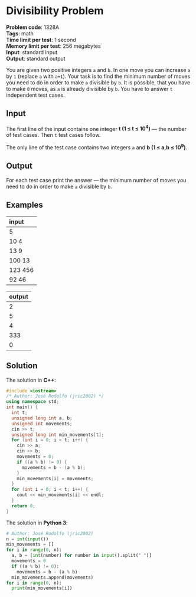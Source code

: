 # Divisibility Problem
**Problem code**: 1328A  
**Tags**: math  
**Time limit per test**: 1 second  
**Memory limit per test**: 256 megabytes  
**Input**: standard input  
**Output**: standard output  

You are given two positive integers `a` and `b`. In one move you can increase `a` by `1` (replace `a` with `a+1`). Your task is to find the minimum number of moves you need to do in order to make `a` divisible by `b`. It is possible, that you have to make `0` moves, as `a` is already divisible by `b`. You have to answer `t` independent test cases.

## Input
The first line of the input contains one integer **t (1 ≤ t ≤ 10<sup>4</sup>)** — the number of test cases. Then `t` test cases follow.

The only line of the test case contains two integers `a` and **b (1 ≤ a,b ≤ 10<sup>9</sup>)**.

## Output
For each test case print the answer — the minimum number of moves you need to do in order to make `a` divisible by `b`.

## Examples
| input |
| :--- |
| 5 |
| 10 4 |
| 13 9 |
| 100 13 |
| 123 456 |
| 92 46 |

| output |
| :--- |
| 2 |
| 5 |
| 4 |
| 333 |
| 0 |

## Solution
The solution in **C++**:
```cpp
#include <iostream>
/* Author: José Rodolfo (jric2002) */
using namespace std;
int main() {
  int t;
  unsigned long int a, b;
  unsigned int movements;
  cin >> t;
  unsigned long int min_movements[t];
  for (int i = 0; i < t; i++) {
    cin >> a;
    cin >> b;
    movements = 0;
    if ((a % b) != 0) {
      movements = b - (a % b);
    }
    min_movements[i] = movements;
  }
  for (int i = 0; i < t; i++) {
    cout << min_movements[i] << endl;
  }
  return 0;
}
```

The solution in **Python 3**:
```python
# Author: José Rodolfo (jric2002)
n = int(input())
min_movements = []
for i in range(0, n):
  a, b = [int(number) for number in input().split(" ")]
  movements = 0
  if ((a % b) != 0):
    movements = b - (a % b)
  min_movements.append(movements)
for i in range(0, n):
  print(min_movements[i])
```